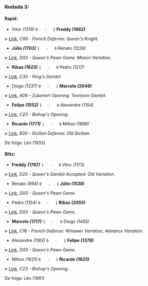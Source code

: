 ### Rodada 3:

#### Rapid:

* Vitor *(1319)* `0   -   1` **Freddy *(1882)***

**>** [Link](https://www.lichess.org/mPoMdB5X), *C00 - French Defense: Queen's Knight*.
* **Júlio *(1703)*** `1   -   0`  Renato *(1226)*

**>** [Link](https://www.lichess.org/UoTKilWT), *D00 - Queen's Pawn Game: Mason Variation*.
* **Ribas *(1623)*** `1   -   0`  Pedro *(1217)*

**>** [Link](https://www.lichess.org/rwRiLi0u), *C30 - King's Gambit*.
* Diogo *(1237)* `0   -   1` **Marcelo *(2049)***

**>** [Link](https://www.lichess.org/iTEYyYuH), *A06 - Zukertort Opening: Tennison Gambit*.
* **Felipe *(1552)*** `1   -   0`  Alexandre *(1154)*

**>** [Link](https://www.lichess.org/AjfNFS7V), *C23 - Bishop's Opening*.
* **Ricardo *(1771)*** `1   -   0`  Milton *(1889)*

**>** [Link](https://www.lichess.org/ONIds6vg), *B30 - Sicilian Defense: Old Sicilian*.

De folga: Léo (1933)

#### Blitz:

* **Freddy *(1787)*** `1   -   0`  Vitor *(1173)*

**>** [Link](https://www.lichess.org/2NkAyca4), *D20 - Queen's Gambit Accepted: Old Variation*.
* Renato *(994)* `0   -   1` **Júlio *(1538)***

**>** [Link](https://www.lichess.org/sGYNFcf4), *D00 - Queen's Pawn Game*.
* Pedro *(1154)* `0   -   1` **Ribas *(2055)***

**>** [Link](https://www.lichess.org/XPb1HyYk), *D00 - Queen's Pawn Game*.
* **Marcelo *(1717)*** `1   -   0`  Diogo *(1455)*

**>** [Link](https://www.lichess.org/5TFXe391), *C16 - French Defense: Winawer Variation, Advance Variation*.
* Alexandre *(1183)* `0   -   1` **Felipe *(1378)***

**>** [Link](https://www.lichess.org/Ph54JBSv), *D00 - Queen's Pawn Game*.
* Milton *(1621)* `0   -   1` **Ricardo *(1625)***

**>** [Link](https://www.lichess.org/fWgQh4gz), *C23 - Bishop's Opening*.

De folga: Léo (1861)

